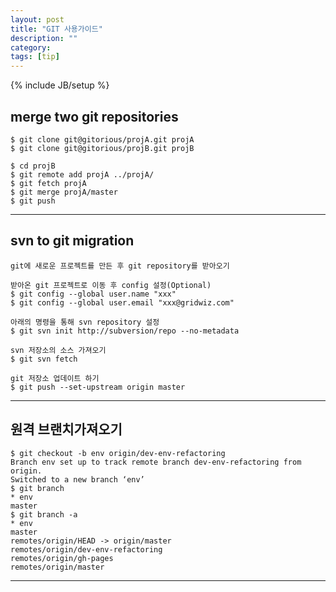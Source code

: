 ```yaml
---
layout: post
title: "GIT 사용가이드"
description: ""
category: 
tags: [tip]
---
```

{% include JB/setup %}

## merge two git repositories

	$ git clone git@gitorious/projA.git projA
	$ git clone git@gitorious/projB.git projB
	
	$ cd projB
	$ git remote add projA ../projA/
	$ git fetch projA
	$ git merge projA/master
	$ git push

---------------------------


## svn to git migration

	git에 새로운 프로젝트를 만든 후 git repository를 받아오기
	
	받아온 git 프로젝트로 이동 후 config 설정(Optional)
	$ git config --global user.name "xxx"
	$ git config --global user.email "xxx@gridwiz.com"
	
	아래의 명령을 통해 svn repository 설정
	$ git svn init http://subversion/repo --no-metadata
	
	svn 저장소의 소스 가져오기
	$ git svn fetch
	
	git 저장소 업데이트 하기
	$ git push --set-upstream origin master

---------------------------


## 원격 브랜치가져오기

	$ git checkout -b env origin/dev-env-refactoring
	Branch env set up to track remote branch dev-env-refactoring from origin.
	Switched to a new branch ‘env’
	$ git branch
	* env
	master
	$ git branch -a
	* env
	master
	remotes/origin/HEAD -> origin/master
	remotes/origin/dev-env-refactoring
	remotes/origin/gh-pages
	remotes/origin/master
	
---------------------------
